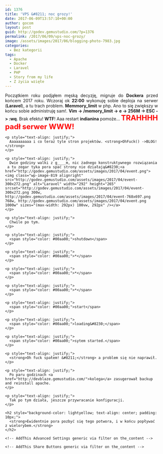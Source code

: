```yaml
---
id: 1376
title: 'VPS &#8211; noc grozy!'
date: 2017-06-09T13:57:10+00:00
author: gocom
layout: post
guid: http://godev.gemustudio.com/?p=1376
permalink: /2017/06/09/vps-noc-grozy/
image: /assets/images/2017/06/blogging-photo-7983.jpg
categories:
  - Bez kategorii
tags:
  - Apache
  - Docker
  - Laravel
  - PHP
  - Story from my life
  - Z życia wzięte
---
```

<div id="dslc-theme-content">
  <div id="dslc-theme-content-inner">
    <p style="text-align: justify;">
      Początkiem roku podjąłem męską decyzję, migruje do <strong>Dockera</strong> przed końcem 2017 roku. Wczoraj ok <strong>22:00</strong> wykonuję sobie deploja na serwer (<strong>Laravel</strong>), a tu trach problem. <strong>Memmory_limit</strong> w php. Ano to się zwiększy w końcu sobie administruję sam!. <strong>Vim -> /memory_limit -> e -> 256M -> ESC -> :wq</strong>. Brak efektu! <strong>WTF</strong>! Aaa restart <strong>indianina</strong> pomoże&#8230; <span style="font-size: 24px;"><strong><span style="color: #ff0000;">TRAHHHH padł serwer WWW!</span></strong></span>
    </p>
    
    <p style="text-align: justify;">
      Aaaaaaaaaa i co teraz tyle stron projektów. <strong>OhFuck() ->BLOG!</strong>
    </p>
    
    <p style="text-align: justify;">
      Dwie godziny walki z g____m, nic żadnego konstruktywnego rozwiązania  a tu zegar tyka pora spać strony nie działają&#8230;<a href="http://godev.gemustudio.com/assets/images/2017/04/event.png"><img class="wp-image-819 alignright" src="http://godev.gemustudio.com/assets/images/2017/04/event-300x272.png" alt="Laravel" width="292" height="265" srcset="http://godev.gemustudio.com/assets/images/2017/04/event-300x272.png 300w, http://godev.gemustudio.com/assets/images/2017/04/event-768x697.png 768w, http://godev.gemustudio.com/assets/images/2017/04/event.png 1000w" sizes="(max-width: 292px) 100vw, 292px" /></a>
    </p>
    
    <p style="text-align: justify;">
      Chwile po tym.
    </p>
    
    <p style="text-align: justify;">
      <span style="color: #00aa00;">shutdown</span>
    </p>
    
    <p style="text-align: justify;">
      <span style="color: #00aa00;">*</span>
    </p>
    
    <p style="text-align: justify;">
      <span style="color: #00aa00;">*</span>
    </p>
    
    <p style="text-align: justify;">
      <span style="color: #00aa00;">*</span>
    </p>
    
    <p style="text-align: justify;">
      <span style="color: #00aa00;">start</span>
    </p>
    
    <p style="text-align: justify;">
      <span style="color: #00aa00;">loading&#8230;</span>
    </p>
    
    <p style="text-align: justify;">
      <span style="color: #00aa00;">sytem started.</span>
    </p>
    
    <p style="text-align: justify;">
      <strong>Oh fuck spałem! &#8211;</strong> a problem się nie naprawił.
    </p>
    
    <p style="text-align: justify;">
      Po paru godzinach <a href="http://devblaze.gemustudio.com/">kolega</a> zasugerował backup and reinstall apache.
    </p>
    
    <p style="text-align: justify;">
      Tak po tym działa, jeszcze przywracanie konfiguracji.
    </p>
    
    <h2 style="background-color: lightyellow; text-align: center; padding: 10px;">
      <strong>Ewidentnie pora pozbyć się tego potwora, i w końcu popływać z wielorybem.</strong>
    </h2>
    
    <!-- AddThis Advanced Settings generic via filter on the_content -->
    
    <!-- AddThis Share Buttons generic via filter on the_content -->
  </div>
</div>